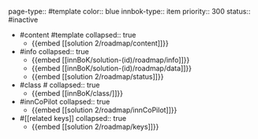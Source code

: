 page-type:: #template
color:: blue
innbok-type:: item
priority:: 300
status:: #inactive

- #content #template
  collapsed:: true
	- {{embed [[solution 2/roadmap/content]]}}
- #info
  collapsed:: true
	- {{embed [[innBoK/solution-(id)/roadmap/info]]}}
	- {{embed [[innBoK/solution-(id)/roadmap/data]]}}
	- {{embed [[solution 2/roadmap/status]]}}
- #class #
  collapsed:: true
	- {{embed [[innBoK/class/]]}}
- #innCoPilot
  collapsed:: true
	- {{embed [[solution 2/roadmap/innCoPilot]]}}
- #[[related keys]]
  collapsed:: true
	- {{embed [[solution 2/roadmap/keys]]}}


